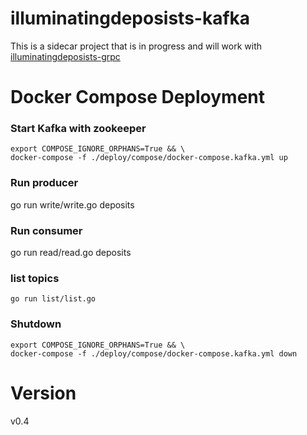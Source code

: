 # illuminatingdeposists-kafka


This is a sidecar project that is in progress and 
will work with [illuminatingdeposists-grpc]( https://github.com/rsachdeva/illuminatingdeposits-grpc )

# Docker Compose Deployment

### Start Kafka with zookeeper
```shell
export COMPOSE_IGNORE_ORPHANS=True && \
docker-compose -f ./deploy/compose/docker-compose.kafka.yml up 
```

### Run producer
go run write/write.go deposits

### Run consumer
go run read/read.go deposits

### list topics
```shell
go run list/list.go
```

### Shutdown
```shell
export COMPOSE_IGNORE_ORPHANS=True && \
docker-compose -f ./deploy/compose/docker-compose.kafka.yml down
```

# Version
v0.4
